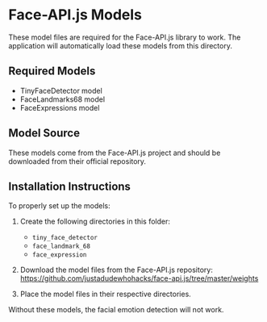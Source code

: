 
# Face-API.js Models

These model files are required for the Face-API.js library to work. The application will automatically load these models from this directory.

## Required Models
- TinyFaceDetector model
- FaceLandmarks68 model
- FaceExpressions model

## Model Source
These models come from the Face-API.js project and should be downloaded from their official repository.

## Installation Instructions
To properly set up the models:

1. Create the following directories in this folder:
   - `tiny_face_detector`
   - `face_landmark_68`
   - `face_expression`

2. Download the model files from the Face-API.js repository:
   https://github.com/justadudewhohacks/face-api.js/tree/master/weights

3. Place the model files in their respective directories.

Without these models, the facial emotion detection will not work.

